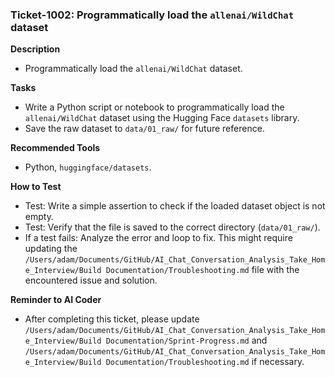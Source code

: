 ### Ticket-1002: Programmatically load the `allenai/WildChat` dataset

**Description**
- Programmatically load the `allenai/WildChat` dataset.

**Tasks**
- Write a Python script or notebook to programmatically load the `allenai/WildChat` dataset using the Hugging Face `datasets` library.
- Save the raw dataset to `data/01_raw/` for future reference.

**Recommended Tools**
- Python, `huggingface/datasets`.

**How to Test**
- Test: Write a simple assertion to check if the loaded dataset object is not empty.
- Test: Verify that the file is saved to the correct directory (`data/01_raw/`).
- If a test fails: Analyze the error and loop to fix. This might require updating the `/Users/adam/Documents/GitHub/AI_Chat_Conversation_Analysis_Take_Home_Interview/Build Documentation/Troubleshooting.md` file with the encountered issue and solution.

**Reminder to AI Coder**
- After completing this ticket, please update `/Users/adam/Documents/GitHub/AI_Chat_Conversation_Analysis_Take_Home_Interview/Build Documentation/Sprint-Progress.md` and `/Users/adam/Documents/GitHub/AI_Chat_Conversation_Analysis_Take_Home_Interview/Build Documentation/Troubleshooting.md` if necessary. 